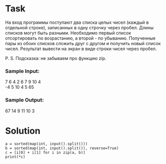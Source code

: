 # Task

На вход программы поступают два списка целых чисел (каждый в отдельной строке), записанных в одну строчку через пробел. Длины списков могут быть разными. Необходимо первый список отсортировать по возрастанию, а второй - по убыванию. Полученные пары из обоих списков сложить друг с другом и получить новый список чисел. Результат вывести на экран в виде строки чисел через пробел.

P. S. Подсказка: не забываем про функцию zip.

### Sample Input:

7 6 4 2 6 7 9 10 4  
-4 5 10 4 5 65

### Sample Output:

67 14 9 11 10 3

# Solution
```
a = sorted(map(int, input().split()))
b = sorted(map(int, input().split()), reverse=True)
c = [i[0] + i[1] for i in zip(a, b)]
print(*c)
```
